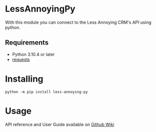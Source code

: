# LessAnnoyingPy
With this module you can connect to the Less Annoying CRM's API using python.

## Requirements

- Python 3.10.4 or later
- [requests](https://pypi.org/project/requests/)

# Installing
```
python -m pip install less-annoying-py
```

# Usage

API reference and User Guide available on [Github Wiki](https://github.com/NathanTurner270/less-annoying-py/wiki)
